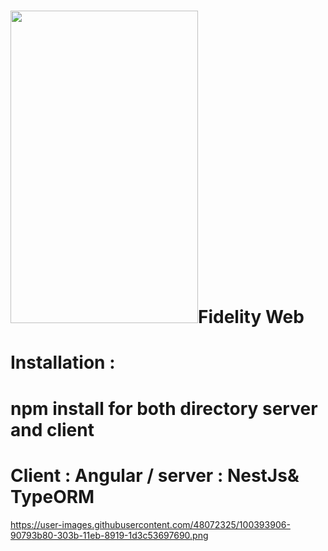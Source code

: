 # <img src="https://user-images.githubusercontent.com/48072325/100393906-90793b80-303b-11eb-8919-1d3c53697690.png" width="300" height="500" >Fidelity Web
 
# Installation : 
# npm install for both directory server and client 
# Client : Angular / server : NestJs& TypeORM 
https://user-images.githubusercontent.com/48072325/100393906-90793b80-303b-11eb-8919-1d3c53697690.png
